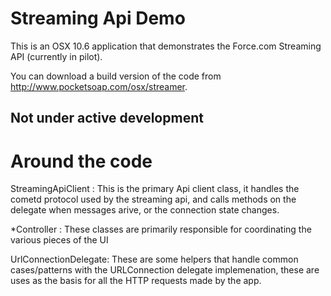 # Streaming Api Demo

This is an OSX 10.6 application that demonstrates the Force.com Streaming API (currently in pilot).

You can download a build version of the code from http://www.pocketsoap.com/osx/streamer.

## Not under active development

# Around the code

StreamingApiClient : This is the primary Api client class, it handles the cometd protocol used by the streaming api, and calls methods on the delegate when messages arive, or the connection state changes.

*Controller : These classes are primarily responsible for coordinating the various pieces of the UI

UrlConnectionDelegate: These are some helpers that handle common cases/patterns with the URLConnection delegate implemenation, these are uses as the basis for all the HTTP requests made by the app.

